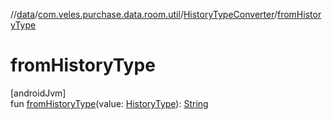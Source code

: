 //[data](../../../index.md)/[com.veles.purchase.data.room.util](../index.md)/[HistoryTypeConverter](index.md)/[fromHistoryType](from-history-type.md)

# fromHistoryType

[androidJvm]\
fun [fromHistoryType](from-history-type.md)(value: [HistoryType](../../../../domain/domain/com.veles.purchase.domain.model.history/-history-type/index.md)): [String](https://kotlinlang.org/api/latest/jvm/stdlib/kotlin/-string/index.html)
